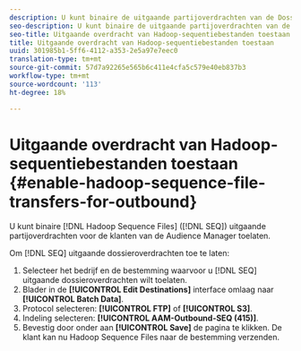```yaml
---
description: U kunt binaire de uitgaande partijoverdrachten van de Dossiers van de Opeenvolging van het Hadoop (SEQ) voor de klanten van de Audience Manager toelaten.
seo-description: U kunt binaire de uitgaande partijoverdrachten van de Dossiers van de Opeenvolging van het Hadoop (SEQ) voor de klanten van de Audience Manager toelaten.
seo-title: Uitgaande overdracht van Hadoop-sequentiebestanden toestaan
title: Uitgaande overdracht van Hadoop-sequentiebestanden toestaan
uuid: 301985b1-5ff6-4112-a353-2e5a97e7eec0
translation-type: tm+mt
source-git-commit: 57d7a92265e565b6c411e4cfa5c579e40eb837b3
workflow-type: tm+mt
source-wordcount: '113'
ht-degree: 18%

---
```



# Uitgaande overdracht van Hadoop-sequentiebestanden toestaan {#enable-hadoop-sequence-file-transfers-for-outbound}

U kunt binaire [!DNL Hadoop Sequence Files] ([!DNL SEQ]) uitgaande partijoverdrachten voor de klanten van de Audience Manager toelaten.

<!-- REMOVED FROM PUBLIC DOCS: The advantages of using [!DNL Hadoop SEQ] files are listed in the [public documentation](https://marketing.adobe.com/resources/help/en_US/aam/outbound-seq-files.html). -->

Om [!DNL SEQ] uitgaande dossieroverdrachten toe te laten:

1. Selecteer het bedrijf en de bestemming waarvoor u [!DNL SEQ] uitgaande dossieroverdrachten wilt toelaten.
1. Blader in de **[!UICONTROL Edit Destinations]** interface omlaag naar **[!UICONTROL Batch Data]**.
1. Protocol selecteren: **[!UICONTROL FTP]** of **[!UICONTROL S3]**.
1. Indeling selecteren: **[!UICONTROL AAM-Outbound-SEQ (415)]**.
1. Bevestig door onder aan **[!UICONTROL Save]** de pagina te klikken. De klant kan nu Hadoop Sequence Files naar de bestemming verzenden.